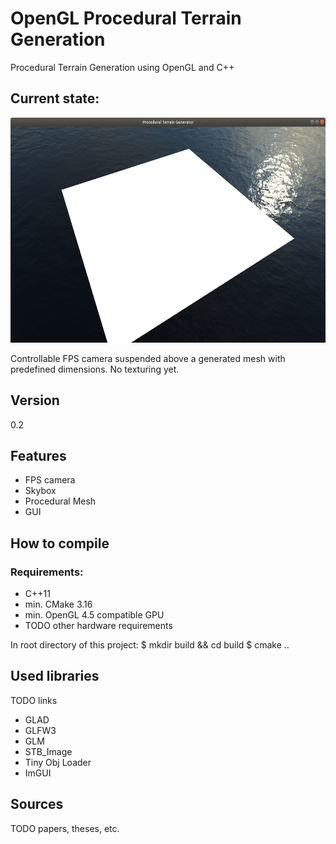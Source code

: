 # OpenGL Procedural Terrain Generation
Procedural Terrain Generation using OpenGL and C++

## Current state:
<img src="images/version_0_1.png" width="640" height="360">

Controllable FPS camera suspended above a generated mesh with predefined dimensions. No texturing yet.

## Version
0.2

## Features
* FPS camera
* Skybox
* Procedural Mesh
* GUI

## How to compile

### Requirements:
* C++11
* min. CMake 3.16
* min. OpenGL 4.5 compatible GPU
* TODO other hardware requirements

In root directory of this project:
$ mkdir build && cd build
$ cmake ..

## Used libraries
TODO links
* GLAD
* GLFW3
* GLM
* STB_Image
* Tiny Obj Loader
* ImGUI

## Sources
TODO papers, theses, etc.



